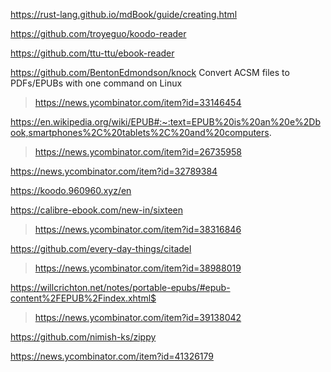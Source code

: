 https://rust-lang.github.io/mdBook/guide/creating.html

https://github.com/troyeguo/koodo-reader

https://github.com/ttu-ttu/ebook-reader

https://github.com/BentonEdmondson/knock Convert ACSM files to PDFs/EPUBs with one command on Linux
> https://news.ycombinator.com/item?id=33146454

https://en.wikipedia.org/wiki/EPUB#:~:text=EPUB%20is%20an%20e%2Dbook,smartphones%2C%20tablets%2C%20and%20computers.
> https://news.ycombinator.com/item?id=26735958

https://news.ycombinator.com/item?id=32789384

https://koodo.960960.xyz/en

https://calibre-ebook.com/new-in/sixteen
> https://news.ycombinator.com/item?id=38316846

https://github.com/every-day-things/citadel
> https://news.ycombinator.com/item?id=38988019

https://willcrichton.net/notes/portable-epubs/#epub-content%2FEPUB%2Findex.xhtml$
> https://news.ycombinator.com/item?id=39138042

https://github.com/nimish-ks/zippy

https://news.ycombinator.com/item?id=41326179
